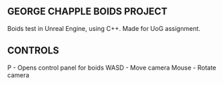 GEORGE CHAPPLE BOIDS PROJECT
----------------------------
Boids test in Unreal Engine, using C++.
Made for UoG assignment.

CONTROLS
----------------------------
P - Opens control panel for boids
WASD - Move camera
Mouse - Rotate camera
